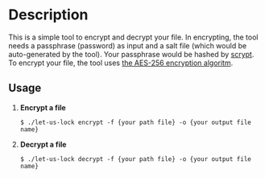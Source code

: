 # Description

This is a simple tool to encrypt and decrypt your file. In encrypting, the tool needs a passphrase (password) as input and a salt file (which would be auto-generated by the tool). Your passphrase would be hashed by [scrypt](https://en.wikipedia.org/wiki/Scrypt). To encrypt your file, the tool uses [the AES-256 encryption algoritm](https://www.n-able.com/blog/aes-256-encryption-algorithm).

## Usage

1. **Encrypt a file**
      ```
      $ ./let-us-lock encrypt -f {your path file} -o {your output file name}
      ```
2. **Decrypt a file**
      ```
      $ ./let-us-lock decrypt -f {your path file} -o {your output file name}
      ```
